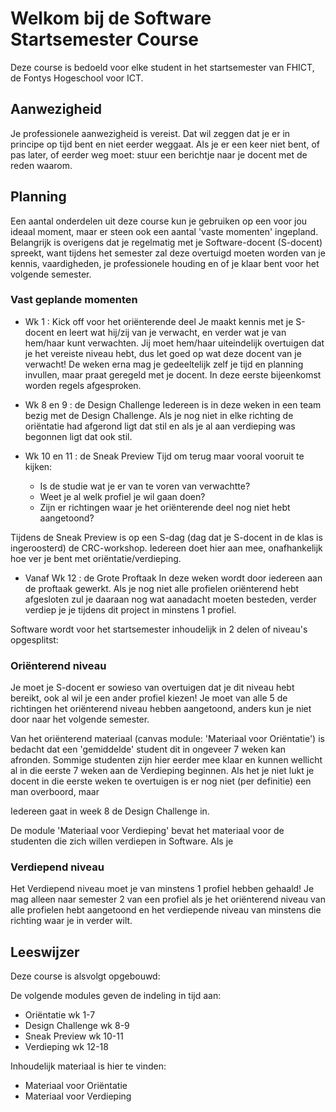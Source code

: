 # Welkom bij de Software Startsemester Course

Deze course is bedoeld voor elke student in het startsemester van FHICT, de Fontys Hogeschool voor ICT.

## Aanwezigheid
Je professionele  aanwezigheid is vereist. Dat wil zeggen dat je er in principe op tijd bent en niet eerder weggaat. Als je er een keer niet bent, of pas later, of eerder weg moet: stuur een berichtje naar je docent met de reden waarom.


## Planning
Een aantal onderdelen uit deze course kun je gebruiken op een voor jou ideaal moment, maar er steen ook een aantal 'vaste  momenten' ingepland. Belangrijk is overigens dat je regelmatig met je Software-docent (S-docent) spreekt,
want tijdens het semester zal deze overtuigd moeten worden van je kennis, vaardigheden, je professionele houding en of je klaar bent voor het volgende semester.


### Vast geplande momenten

- Wk 1 : Kick off voor het oriënterende deel
Je maakt kennis met je S-docent en leert wat hij/zij van je verwacht, en verder wat je van hem/haar kunt verwachten. Jij moet hem/haar uiteindelijk overtuigen dat je het vereiste niveau hebt, dus let goed op wat deze docent van je verwacht! De weken erna mag je gedeeltelijk zelf je tijd en planning invullen, maar praat geregeld met je docent. In deze eerste bijeenkomst worden regels afgesproken.

- Wk 8 en 9 : de Design Challenge
Iedereen is in deze weken in een team bezig met de Design Challenge. Als je nog niet in elke richting de oriëntatie had afgerond ligt dat stil en als je al aan verdieping was begonnen ligt dat ook stil.

- Wk 10 en 11 : de Sneak Preview
Tijd om terug maar vooral vooruit te kijken:
	* Is de studie wat je er van te voren van verwachtte?
	* Weet je al welk profiel je wil gaan doen?
	* Zijn er richtingen waar je het oriënterende deel nog niet hebt aangetoond?

Tijdens de Sneak Preview is op een S-dag (dag dat je S-docent in de klas is ingeroosterd) de CRC-workshop. Iedereen doet hier aan mee, onafhankelijk hoe ver je bent met oriëntatie/verdieping.

- Vanaf Wk 12 : de Grote Proftaak
In deze weken wordt door iedereen aan de proftaak gewerkt. Als je nog niet alle profielen oriënterend hebt afgesloten zul je daaraan nog wat aanadacht moeten besteden, verder verdiep je je tijdens dit project in minstens 1 profiel.


Software wordt voor het startsemester inhoudelijk in 2 delen of niveau's opgesplitst:  

### Oriënterend niveau
Je moet je S-docent er sowieso van overtuigen dat je dit niveau hebt bereikt, ook al wil je een ander profiel kiezen!
Je moet van alle 5 de richtingen het oriënterend niveau hebben aangetoond, anders kun je niet door naar het volgende semester.

Van het oriënterend materiaal (canvas module: 'Materiaal voor Oriëntatie') is bedacht dat een 'gemiddelde' student dit in ongeveer 7 weken kan afronden. Sommige studenten zijn hier eerder mee klaar en kunnen wellicht al in die eerste 7 weken aan de Verdieping beginnen. Als het je niet lukt je docent in die eerste weken te overtuigen is er nog niet (per definitie) een man overboord, maar

Iedereen gaat in week 8 de Design Challenge in.

De module 'Materiaal voor Verdieping' bevat het materiaal voor de studenten die zich willen verdiepen in Software. Als je


### Verdiepend niveau
Het Verdiepend niveau moet je van minstens 1 profiel hebben gehaald! Je mag alleen naar semester 2 van een profiel als je het oriënterend niveau van alle profielen hebt aangetoond en het verdiepende niveau van minstens die richting waar je in verder wilt.



## Leeswijzer
Deze course is alsvolgt opgebouwd:

De volgende modules geven de indeling in tijd aan:
- Oriëntatie wk 1-7
- Design Challenge wk 8-9
- Sneak Preview wk 10-11
- Verdieping wk 12-18

Inhoudelijk materiaal is hier te vinden:
- Materiaal voor Oriëntatie
- Materiaal voor Verdieping
